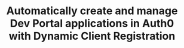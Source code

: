 ---
title: Automatically create and manage Dev Portal applications in Auth0 with Dynamic Client Registration
description: placeholder
content_type: how_to
related_resources:
  - text: placeholder
    url: /

products:
    - gateway
    - dev-portal

works_on:
    - konnect

entities: []

tags:
    - dynamic-client-registration
    - application-registration
    - openid-connect
    - authentication
    - auth0
search_aliases:
    - dcr
    - OpenID Connect

tldr:
    q: placeholder
    a: |
      placeholder

prereqs:
  inline:
    - title: placeholder
      content: |
        placeholder
    - title: "{{site.konnect_short_name}} API"
      include_content: prereqs/konnect-api-for-curl

tools:
  # - konnect-api
  - deck

faqs:
  - q: placeholder
    a: placeholder
cleanup:
  inline:
    - title: Clean up {{site.konnect_short_name}} environment
      include_content: cleanup/platform/konnect
      icon_url: /assets/icons/gateway.svg

min_version:
    gateway: '3.4'

next_steps:
  - text: placeholder
    url: /
---